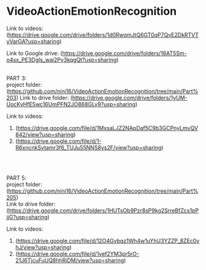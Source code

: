 # VideoActionEmotionRecognition
Link to videos: (https://drive.google.com/drive/folders/1d0RwqmJtQ6GT0qP7QvE2DkRTVTyVarGA?usp=sharing)

Link to Google drive: (https://drive.google.com/drive/folders/16AT5Sm-o4sx_PE3Dgls_wai2Py3kqgQt?usp=sharing)
<br/>
<br/>

PART 3:  
project folder: (https://github.com/nini16/VideoActionEmotionRecognition/tree/main/Part%203)
Link to drive folder: (https://drive.google.com/drive/folders/1yUM-UocKyHfE5wc16UmPFN2JO868GLy9?usp=sharing)

Link to videos: 
1) (https://drive.google.com/file/d/1MxsaLJZ2NApDaf5C9b3GCPnyLmvQV842/view?usp=sharing)
2) (https://drive.google.com/file/d/1-R6xncnkSvtamr3f6_TUJu55NNS8ys2F/view?usp=sharing)
<br/>
<br/>

PART 5:  
project folder: (https://github.com/nini16/VideoActionEmotionRecognition/tree/main/Part%205)  
Link to drive folder: (https://drive.google.com/drive/folders/1HUTsOb9Pzr8sP9kg2SrreBfZcs1pPjjG?usp=sharing)

Link to videos: 
1) (https://drive.google.com/file/d/12O4Gvbqz1Wh4w1uYhU3YZZP_8ZEc0vhJ/view?usp=sharing)
2) (https://drive.google.com/file/d/1vef2YM3pr5rO-21J6TjcuFuUQ8hhRiDM/view?usp=sharing)

